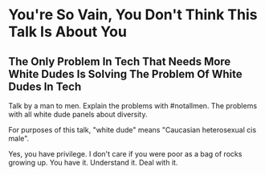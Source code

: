 # You're So Vain, You Don't Think This Talk Is About You
## The Only Problem In Tech That Needs More White Dudes Is Solving The Problem Of White Dudes In Tech

Talk by a man to men. Explain the problems with #notallmen. The problems with all white dude panels about diversity.

For purposes of this talk, "white dude" means "Caucasian heterosexual cis male".

Yes, you have privilege. I don't care if you were poor as a bag of rocks growing up. You have it. Understand it. Deal with it.
